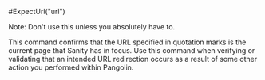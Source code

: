 #ExpectUrl("url")



Note: Don't use this unless you absolutely have to.

This command confirms that the URL specified in quotation marks is the current page that Sanity has in focus. Use this command when verifying or validating that an intended URL redirection occurs as a result of some other action you performed within Pangolin.